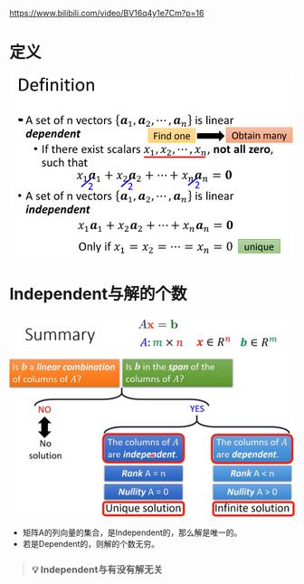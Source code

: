 https://www.bilibili.com/video/BV16q4y1e7Cm?p=16

# 定义

![image-20220716200326100](Independent.assets/image-20220716200326100.png)



# Independent与解的个数

![image-20220716202102037](Independent.assets/image-20220716202102037.png)

- 矩阵A的列向量的集合，是Independent的，那么解是唯一的。
- 若是Dependent的，则解的个数无穷。

> ### 💡 Independent与有没有解无关


